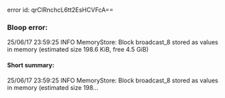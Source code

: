 error id: qrClRnchcL6tt2EsHCVFcA==
### Bloop error:

25/06/17 23:59:25 INFO MemoryStore: Block broadcast_8 stored as values in memory (estimated size 198.6 KiB, free 4.5 GiB)
#### Short summary: 

25/06/17 23:59:25 INFO MemoryStore: Block broadcast_8 stored as values in memory (estimated size 198...